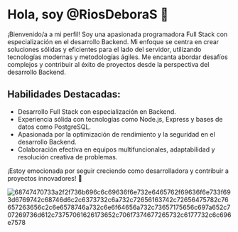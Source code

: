 
# Hola, soy @RiosDeboraS 👋

¡Bienvenido/a a mi perfil! Soy una apasionada programadora Full Stack con especialización en el desarrollo Backend. Mi enfoque se centra en crear soluciones sólidas y eficientes para el lado del servidor, utilizando tecnologías modernas y metodologías ágiles. Me encanta abordar desafíos complejos y contribuir al éxito de proyectos desde la perspectiva del desarrollo Backend.

## Habilidades Destacadas:
- Desarrollo Full Stack con especialización en Backend.
- Experiencia sólida con tecnologías como Node.js, Express y bases de datos como PostgreSQL.
- Apasionada por la optimización de rendimiento y la seguridad en el desarrollo Backend.
- Colaboración efectiva en equipos multifuncionales, adaptabilidad y resolución creativa de problemas.

¡Estoy emocionada por seguir creciendo como desarrolladora y contribuir a proyectos innovadores! 🚀

![68747470733a2f2f736b696c6c69636f6e732e6465762f69636f6e733f693d6769742c68746d6c2c6373732c6a732c72656163742c72656475782c76657263656c2c6e6578746a732c6e6f64656a732c73657175656c697a652c707269736d612c73757061626173652c706f7374677265732c6177732c6c696e7578](https://github.com/RiosDeboraS/RiosDeboraS/assets/139514125/64df8124-041d-486f-93d8-b08cc545f659)



